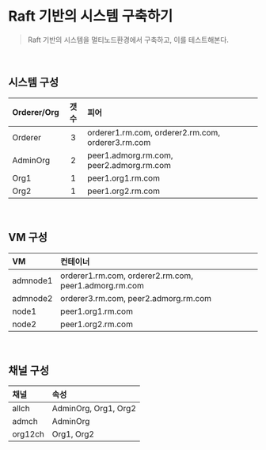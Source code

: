 # Raft 기반의 시스템 구축하기 

> Raft 기반의 시스템을 멀티노드환경에서 구축하고, 이를 테스트해본다.

<br>

## 시스템 구성
| Orderer/Org | 갯수 | 피어 | 
|:--- |:---: | :------ |
| Orderer | 3 | orderer1.rm.com, orderer2.rm.com, orderer3.rm.com |
| AdminOrg | 2 | peer1.admorg.rm.com, peer2.admorg.rm.com |
| Org1 | 1 | peer1.org1.rm.com |
| Org2 | 1 | peer1.org2.rm.com |

<br>

## VM 구성
| VM | 컨테이너 | 
|:--- |:--- | 
| admnode1  | orderer1.rm.com, orderer2.rm.com, peer1.admorg.rm.com |
| admnode2 | orderer3.rm.com, peer2.admorg.rm.com |
| node1 | peer1.org1.rm.com |
| node2 | peer1.org2.rm.com |

<br>

## 채널 구성

| 채널 | 속성 | 
|:--- |:--- | 
| allch  | AdminOrg, Org1, Org2 |
| admch | AdminOrg |
| org12ch | Org1, Org2 |

<br>

